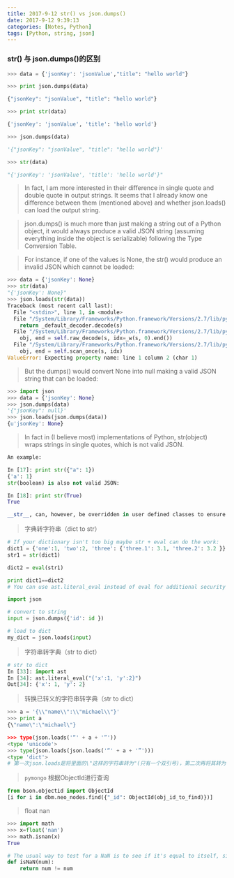 ```yaml
---
title: 2017-9-12 str() vs json.dumps()
date: 2017-9-12 9:39:13
categories: [Notes, Python]
tags: [Python, string, json]
---
```




### str() 与 json.dumps()的区别

<!--more-->

```python
>>> data = {'jsonKey': 'jsonValue',"title": "hello world"}

>>> print json.dumps(data)

{"jsonKey": "jsonValue", "title": "hello world"}

>>> print str(data)

{'jsonKey': 'jsonValue', 'title': 'hello world'}

>>> json.dumps(data)

'{"jsonKey": "jsonValue", "title": "hello world"}'

>>> str(data)

"{'jsonKey': 'jsonValue', 'title': 'hello world'}"
```

> In fact, I am more interested in their difference in single quote and double quote in output strings. It seems that I already know one difference between them (mentioned above) and whether json.loads() can load the output string. 

> json.dumps() is much more than just making a string out of a Python object, it would always produce a valid JSON string (assuming everything inside the object is serializable) following the Type Conversion Table.

> For instance, if one of the values is None, the str() would produce an invalid JSON which cannot be loaded:

```python 
>>> data = {'jsonKey': None}
>>> str(data)
"{'jsonKey': None}"
>>> json.loads(str(data))
Traceback (most recent call last):
  File "<stdin>", line 1, in <module>
  File "/System/Library/Frameworks/Python.framework/Versions/2.7/lib/python2.7/json/__init__.py", line 338, in loads
    return _default_decoder.decode(s)
  File "/System/Library/Frameworks/Python.framework/Versions/2.7/lib/python2.7/json/decoder.py", line 366, in decode
    obj, end = self.raw_decode(s, idx=_w(s, 0).end())
  File "/System/Library/Frameworks/Python.framework/Versions/2.7/lib/python2.7/json/decoder.py", line 382, in raw_decode
    obj, end = self.scan_once(s, idx)
ValueError: Expecting property name: line 1 column 2 (char 1)
```
> But the dumps() would convert None into null making a valid JSON string that can be loaded:

```python
>>> import json
>>> data = {'jsonKey': None}
>>> json.dumps(data)
'{"jsonKey": null}'
>>> json.loads(json.dumps(data))
{u'jsonKey': None}
```

> In fact in (I believe most) implementations of Python, str(object) wraps strings in single quotes, which is not valid JSON.

```python 
An example:

In [17]: print str({"a": 1})
{'a': 1}
str(boolean) is also not valid JSON:

In [18]: print str(True)
True

__str__, can, however, be overridden in user defined classes to ensure that objects return JSON representations of themselves.
```

> 字典转字符串（dict to str）
```python
# If your dictionary isn't too big maybe str + eval can do the work:
dict1 = {'one':1, 'two':2, 'three': {'three.1': 3.1, 'three.2': 3.2 }}
str1 = str(dict1)

dict2 = eval(str1)

print dict1==dict2
# You can use ast.literal_eval instead of eval for additional security if the source is untrusted.

import json

# convert to string
input = json.dumps({'id': id })

# load to dict
my_dict = json.loads(input) 
```

> 字符串转字典（str to dict）
```python
# str to dict
In [33]: import ast
In [34]: ast.literal_eval("{'x':1, 'y':2}")
Out[34]: {'x': 1, 'y': 2}
```
> 转换已转义的字符串转字典（str to dict）

```python
>>> a = '{\\"name\\":\\"michael\\"}'
>>> print a
{\"name\":\"michael\"}

>>> type(json.loads('“' + a + '”'))
<type 'unicode'>
>>> type(json.loads(json.loads('“' + a + '”')))
<type 'dict'>
# 第一次json.loads是将里面的\"这样的字符串转为"(只有一个双引号)，第二次再将其转为一个字典，记得不要漏掉前面先加双引号。
```

> `pymongo` 根据ObjectId进行查询
```python 
from bson.objectid import ObjectId
[i for i in dbm.neo_nodes.find({"_id": ObjectId(obj_id_to_find)})]

```

> float nan

```python
>>> import math
>>> x=float('nan')
>>> math.isnan(x)
True

# The usual way to test for a NaN is to see if it's equal to itself, since nan isn't equal anything.
def isNaN(num):
    return num != num
```
